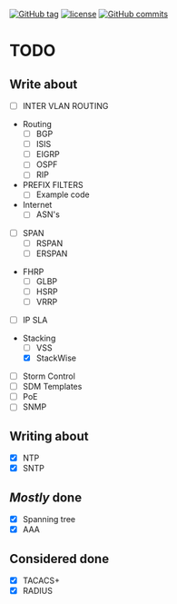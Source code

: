 [![GitHub tag](https://img.shields.io/github/tag/netravnen/CiscoLabNotes.svg)](https://gitlab.com/netravnen/CiscoLabNotes)
[![license](https://img.shields.io/github/license/netravnen/CiscoLabNotes.svg)](https://gitlab.com/netravnen/CiscoLabNotes/blob/master/LICENSE.md)
[![GitHub commits](https://img.shields.io/github/commits-since/netravnen/CiscoLabNotes/v0.3.0.svg)](https://gitlab.com/netravnen/CiscoLabNotes/commits/master)

# TODO

## Write about
- [ ] INTER VLAN ROUTING
- Routing
  - [ ] BGP
  - [ ] ISIS
  - [ ] EIGRP
  - [ ] OSPF
  - [ ] RIP
- PREFIX FILTERS
  - [ ] Example code
- Internet
  - [ ] ASN's
- [ ] SPAN
  - [ ] RSPAN
  - [ ] ERSPAN
- FHRP
  - [ ] GLBP
  - [ ] HSRP
  - [ ] VRRP
- [ ] IP SLA
- Stacking
  - [ ] VSS
  - [X] StackWise
- [ ] Storm Control
- [ ] SDM Templates
- [ ] PoE
- [ ] SNMP

## Writing about
- [X] NTP
- [X] SNTP

## _Mostly_ done
- [X] Spanning tree
- [X] AAA

## Considered done
- [X] TACACS+
- [X] RADIUS
